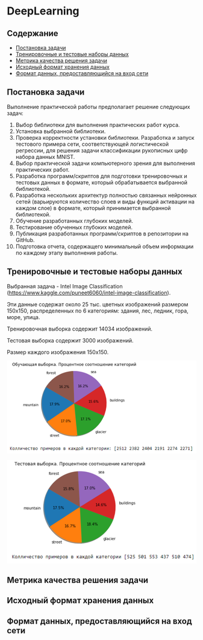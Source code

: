 # DeepLearning

## Содержание
* [Постановка задачи](#Постановка-задачи)
* [Тренировочные и тестовые наборы данных](#Тренировочные-и-тестовые-наборы-данных)
* [Метрика качества решения задачи](#Метрика-качества-решения-задачи)
* [Исходный формат хранения данных](#Исходный-формат-хранения-данных)
* [Формат данных, предоставляющийся на вход сети](#Формат-данных,-предоставляющиеся-на-вход-сети)

## Постановка задачи
Выполнение практической работы предполагает решение следующих задач:
1. Выбор библиотеки для выполнения практических работ курса.
2. Установка выбранной библиотеки.
3. Проверка корректности установки библиотеки. Разработка и запуск тестового примера сети,
соответствующей логистической регрессии, для решения задачи классификации рукописных
цифр набора данных MNIST.
4. Выбор практической задачи компьютерного зрения для выполнения практических работ.
5. Разработка программ/скриптов для подготовки тренировочных и тестовых данных в формате,
который обрабатывается выбранной библиотекой.
6. Разработка нескольких архитектур полностью связанных нейронных сетей (варьируются
количество слоев и виды функций активации на каждом слое) в формате, который принимается
выбранной библиотекой.
7. Обучение разработанных глубоких моделей.
8. Тестирование обученных глубоких моделей.
9. Публикация разработанных программ/скриптов в репозитории на GitHub.
10. Подготовка отчета, содержащего минимальный объем информации по каждому этапу
выполнения работы.
## Тренировочные и тестовые наборы данных
Выбранная задача - Intel Image Classification (https://www.kaggle.com/puneet6060/intel-image-classification).

Эти данные содержат около 25 тыс. цветных изображений размером 150x150, распределенных по 6 категориям: здания, лес, ледник, гора, море, улица.

Тренировочная выборка содержит 14034 изображений.

Тестовая выборка содержит 3000 изображений.

Размер каждого изображения 150x150.

![inf_train_data](lab2/img/inf_train_data.png)

![inf_test_data](lab2/img/inf_test_data.png)
## Метрика качества решения задачи
## Исходный формат хранения данных
## Формат данных, предоставляющийся на вход сети
